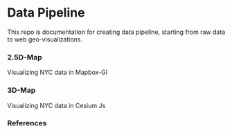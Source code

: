 # Data Pipeline
This repo is documentation for creating data pipeline, starting from raw data to web geo-visualizations. 

### 2.5D-Map
Visualizing NYC data in Mapbox-Gl

### 3D-Map
Visualizing NYC data in Cesium Js

### References
